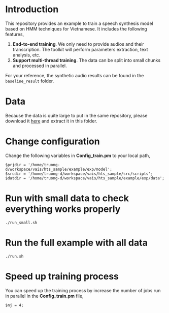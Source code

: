 # Introduction #
This repository provides an example to train a speech synthesis model based on HMM techniques for Vietnamese. It includes the following features,

1. __End-to-end training__. We only need to provide audios and their transcription. The toolkit will perform
parameters extraction, text analysis, etc.
2. __Support multi-thread training__. The data can be split into small chunks and processed in parallel.

For your reference, the synthetic audio results can be found in the `baseline_result` folder.

# Data
Because the data is quite large to put in the same repository, please
download it [here](https://www.dropbox.com/s/3pbc7l92bm6av3a/vais_hts_for_vietnamese_data.zip?dl=0) and extract it in this folder.

# Change configuration
Change the following variables in __Config_train.pm__ to your local path,

```
$prjdir = '/home/truong-d/workspace/vais/hts_sample/example/exp/model';
$srcdir = '/home/truong-d/workspace/vais/hts_sample/src/scripts';
$datdir = '/home/truong-d/workspace/vais/hts_sample/example/exp/data';
```

# Run with small data to check everything works properly #
`./run_small.sh`

# Run the full example with all data
`./run.sh`

# Speed up training process #
You can speed up the training process by increase the number of jobs run in parallel in the __Config_train.pm__ file,
```
$nj = 4;
```
